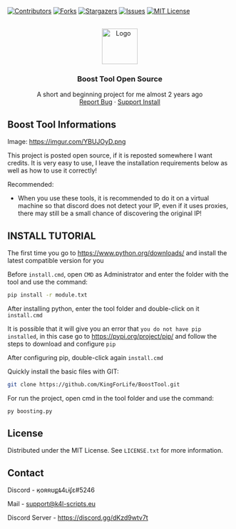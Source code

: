<a name="readme-top"></a>




<!-- PROJECT SHIELDS -->
[![Contributors][contributors-shield]][contributors-url]
[![Forks][forks-shield]][forks-url]
[![Stargazers][stars-shield]][stars-url]
[![Issues][issues-shield]][issues-url]
[![MIT License][license-shield]][license-url]



<!-- PROJECT LOGO -->
<br />
<div align="center">
  <a href="https://github.com/KingForLife/BoostTool">
    <img src="https://imgur.com/ik5DLj3.png" alt="Logo" width="80" height="80">
  </a>

  <h3 align="center">Boost Tool Open Source</h3>

  <p align="center">
    A short and beginning project for me almost 2 years ago
    <br />
    <a href="https://github.com/KingForLife/BoostTool/issues">Report Bug</a>
    ·
    <a href="https://discord.k4l-scripts.eu">Support Install</a>
  </p>
</div>



<!-- ABOUT THE PROJECT -->
## Boost Tool Informations

Image: https://imgur.com/YBUJOyD.png

This project is posted open source, if it is reposted somewhere I want credits. It is very easy to use, I leave the installation requirements below as well as how to use it correctly!

Recommended:
* When you use these tools, it is recommended to do it on a virtual machine so that discord does not detect your IP, even if it uses proxies, there may still be a small chance of discovering the original IP!


<!-- INSTALL -->
## INSTALL TUTORIAL

The first time you go to https://www.python.org/downloads/ and install the latest compatible version for you

Before `install.cmd`, open `CMD` as Administrator and enter the folder with the tool and use the command: 
```sh
pip install -r module.txt
```

After installing python, enter the tool folder and double-click on it `install.cmd`

It is possible that it will give you an error that `you do not have pip installed`, in this case go to https://pypi.org/project/pip/ and follow the steps to download and configure `pip`

After configuring pip, double-click again `install.cmd`

Quickly install the basic files with GIT:
   ```sh
   git clone https://github.com/KingForLife/BoostTool.git
   ```
   
For run the project, open cmd in the tool folder and use the command:
  ```sh
  py boosting.py
  ```


<!-- LICENSE -->
## License

Distributed under the MIT License. See `LICENSE.txt` for more information.


<!-- CONTACT -->
## Contact

Discord - ӄօʀʀʊքȶ4ʟɨʄɛ#5246

Mail - support@k4l-scripts.eu

Discord Server - https://discord.gg/dKzd9wtv7t


<!-- MARKDOWN LINKS & IMAGES -->
<!-- https://www.markdownguide.org/basic-syntax/#reference-style-links -->
[contributors-shield]: https://img.shields.io/github/contributors/KingForLife/BoostTool.svg?style=for-the-badge
[contributors-url]: https://github.com/KingForLife/BoostTool/graphs/contributors
[forks-shield]: https://img.shields.io/github/forks/KingForLife/BoostTool.svg?style=for-the-badge
[forks-url]: https://github.com/KingForLife/BoostTool/network/members
[stars-shield]: https://img.shields.io/github/stars/KingForLife/BoostTool.svg?style=for-the-badge
[stars-url]: https://github.com/KingForLife/BoostTool/stargazers
[issues-shield]: https://img.shields.io/github/issues/KingForLife/BoostTool.svg?style=for-the-badge
[issues-url]: https://github.com/KingForLife/BoostTool/issues
[license-shield]: https://img.shields.io/github/license/KingForLife/BoostTool.svg?style=for-the-badge
[license-url]: https://github.com/KingForLife/BoostTool/blob/master/LICENSE.txt
[product-screenshot]: https://cdn.korrupt.ro/CISI7/WemoBEdi89.png

